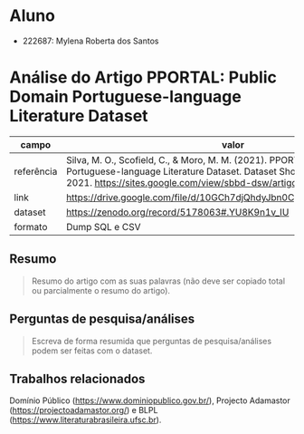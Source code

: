 # Aluno
* 222687: Mylena Roberta dos Santos

# Análise do Artigo PPORTAL: Public Domain Portuguese-language Literature Dataset

| campo | valor |
|-------|-------|
| referência | Silva, M. O., Scofield, C., & Moro, M. M. (2021). PPORTAL: Public Domain Portuguese-language Literature Dataset. Dataset Showcase Workshop, SBBD 2021. https://sites.google.com/view/sbbd-dsw/artigos?authuser=0 |
| link       | https://drive.google.com/file/d/10GCh7djQhdyJbn0Cp3bcxJnPcvzautXJ/view |
| dataset    | https://zenodo.org/record/5178063#.YU8K9n1v_IU |
| formato    | Dump SQL e CSV |

## Resumo

> Resumo do artigo com as suas palavras (não deve ser copiado total ou parcialmente o resumo do artigo).

## Perguntas de pesquisa/análises

> Escreva de forma resumida que perguntas de pesquisa/análises podem ser feitas com o dataset.

## Trabalhos relacionados

Domínio Público (https://www.dominiopublico.gov.br/), Projecto Adamastor (https://projectoadamastor.org/)
e BLPL (https://www.literaturabrasileira.ufsc.br).
